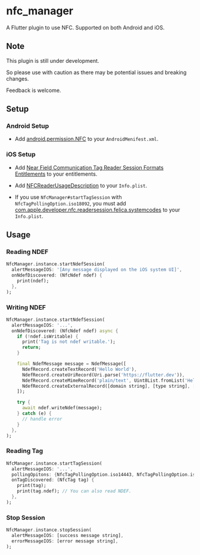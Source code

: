 # nfc_manager

A Flutter plugin to use NFC. Supported on both Android and iOS.

## Note

This plugin is still under development.

So please use with caution as there may be potential issues and breaking changes.

Feedback is welcome.

## Setup

### Android Setup

* Add [android.permission.NFC](https://developer.android.com/reference/android/Manifest.permission.html#NFC) to your `AndroidMenifest.xml`.

### iOS Setup

* Add [Near Field Communication Tag Reader Session Formats Entitlements](https://developer.apple.com/documentation/bundleresources/entitlements/com_apple_developer_nfc_readersession_formats) to your entitlements.

* Add [NFCReaderUsageDescription](https://developer.apple.com/documentation/bundleresources/information_property_list/nfcreaderusagedescription) to your `Info.plist`.

* If you use `NfcManager#startTagSession` with `NfcTagPollingOption.iso18092`, you must add [com.apple.developer.nfc.readersession.felica.systemcodes](https://developer.apple.com/documentation/bundleresources/information_property_list/systemcodes) to your `Info.plist`.

## Usage

### Reading NDEF

``` dart
NfcManager.instance.startNdefSession(
  alertMessageIOS: '[Any message displayed on the iOS system UI]',
  onNdefDiscovered: (NfcNdef ndef) {
    print(ndef);
  },
);
```

### Writing NDEF

``` dart
NfcManager.instance.startNdefSession(
  alertMessageIOS: '...',
  onNdefDiscovered: (NfcNdef ndef) async {
    if (!ndef.isWritable) {
      print('Tag is not ndef writable.');
      return;
    }

    final NdefMessage message = NdefMessage([
      NdefRecord.createTextRecord('Hello World'),
      NdefRecord.createUriRecord(Uri.parse('https://flutter.dev')),
      NdefRecord.createMimeRecord('plain/text', Uint8List.fromList('Hello World'.codeUnits)),
      NdefRecord.createExternalRecord([domain string], [type string], [data uint8list]),
    ]);

    try {
      await ndef.writeNdef(message);
    } catch (e) {
      // handle error
    }
  },
);
```

### Reading Tag

``` dart
NfcManager.instance.startTagSession(
  alertMessageIOS: '...',
  pollingOpitons: {NfcTagPollingOption.iso14443, NfcTagPollingOption.iso15693, NfcTagPollingOption.iso18092},
  onTagDiscovered: (NfcTag tag) {
    print(tag);
    print(tag.ndef); // You can also read NDEF.
  },
);
```

### Stop Session

``` dart
NfcManager.instance.stopSession(
  alertMessageIOS: [success message string],
  errorMessageIOS: [error message string],
);
```

